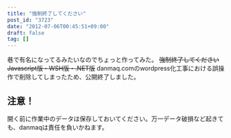 ```yaml
---
title: "強制終了してください"
post_id: "3723"
date: "2012-07-06T00:45:51+09:00"
draft: false
tag: []
---
```



巷で有名になってるみたいなのでちょっと作ってみた。 ~~強制終了してください Javascript版・WSH版・.NET版~~ danmaq.comのwordpress化工事における誤操作で削除してしまったため、公開終了しました。
## 注意！
開く前に作業中のデータは保存しておいてください。万一データ破損など起きても、danmaqは責任を負いかねます。

